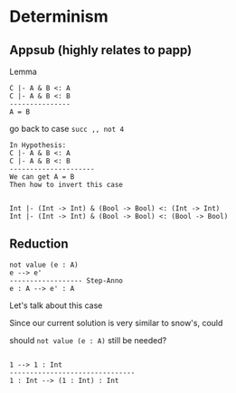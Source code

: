 # Determinism

## Appsub (highly relates to papp)

Lemma

```
C |- A & B <: A
C |- A & B <: B
---------------
A = B
```

go back to case `succ ,, not 4`

```
In Hypothesis:
C |- A & B <: A
C |- A & B <: B
---------------------
We can get A = B
Then how to invert this case


Int |- (Int -> Int) & (Bool -> Bool) <: (Int -> Int)
Int |- (Int -> Int) & (Bool -> Bool) <: (Bool -> Bool)
```

## Reduction

```
not value (e : A)
e --> e'
------------------ Step-Anno
e : A --> e' : A
```

Let's talk about this case

Since our current solution is very similar to snow's, could

should `not value (e : A)` still be needed?

```

1 --> 1 : Int
-------------------------------
1 : Int --> (1 : Int) : Int
```

